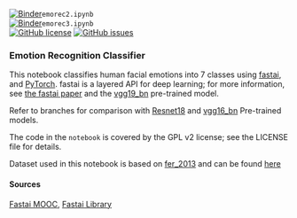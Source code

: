 [![Binder](https://mybinder.org/badge_logo.svg)](https://mybinder.org/v2/gh/devnons/Emotion-Recognition-Classifier/main?filepath=emorec2.ipynb)`emorec2.ipynb`\
[![Binder](https://mybinder.org/badge_logo.svg)](https://mybinder.org/v2/gh/devnons/Emotion-Recognition-Classifier/vgg19_bn?filepath=emorec3.ipynb)`emorec3.ipynb`\
[![GitHub license](https://img.shields.io/github/license/devnons/Emotion-Recognition-Classifier)](https://github.com/devnons/Emotion-Recognition-Classifier/blob/main/LICENSE)
[![GitHub issues](https://img.shields.io/github/issues/devnons/Emotion-Recognition-Classifier)](https://github.com/devnons/Emotion-Recognition-Classifier/issues)

### Emotion Recognition Classifier

This notebook classifies human facial emotions into 7 classes using [fastai](https://docs.fast.ai/), and [PyTorch](https://pytorch.org/). fastai is a layered API for deep learning; for more information, see [the fastai paper](https://www.mdpi.com/2078-2489/11/2/108) and the [vgg19_bn](https://www.kaggle.com/pytorch/vgg19bn) pre-trained model.

Refer to branches for comparison with [Resnet18](https://pytorch.org/hub/pytorch_vision_resnet/) and [vgg16_bn](https://pytorch.org/hub/pytorch_vision_vgg/) Pre-trained models.

The code in the `notebook` is covered by the GPL v2 license; see the LICENSE file for details.

Dataset used in this notebook is based on [fer_2013](https://www.kaggle.com/aspiring1/fer2013-images) and can be found [here](https://drive.google.com/file/d/12qEtb4Zh0DbcAWc3ibO9-jp5GHkgAkfG/view?usp=sharing) 

#### Sources
[Fastai MOOC](https://course.fast.ai/),
[Fastai Library](https://docs.fast.ai/)


